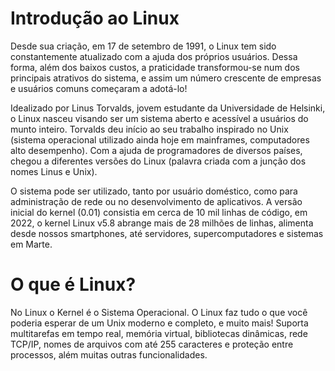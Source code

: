 # Introdução ao Linux

Desde sua criação, em 17 de setembro de 1991, o Linux tem sido constantemente atualizado com a ajuda dos próprios usuários. Dessa forma, além dos baixos custos, a praticidade transformou-se num dos principais atrativos do sistema, e assim um número crescente de empresas e usuários comuns começaram a adotá-lo!

Idealizado por Linus Torvalds, jovem estudante da Universidade de Helsinki, o Linux nasceu visando ser um sistema aberto e acessível a usuários do munto inteiro. Torvalds deu início ao seu trabalho inspirado no Unix (sistema operacional utilizado ainda hoje em mainframes, computadores alto desempenho). Com a ajuda de programadores de diversos países, chegou a diferentes versões do Linux (palavra criada com a junção dos nomes Linus e Unix).

O sistema pode ser utilizado, tanto por usuário doméstico, como para administração de rede ou no desenvolvimento de aplicativos. A versão inicial do kernel (0.01) consistia em cerca de 10 mil linhas de código, em 2022, o kernel Linux v5.8 abrange mais de 28 milhões de linhas, alimenta desde nossos smartphones, até servidores, supercomputadores e sistemas em Marte.

# O que é Linux?

No Linux o Kernel é o Sistema Operacional. O Linux faz tudo o que você poderia esperar de um Unix moderno e completo, e muito mais! Suporta multitarefas em tempo real, memória virtual, bibliotecas dinâmicas, rede TCP/IP, nomes de arquivos com até 255 caracteres e proteção entre processos, além muitas outras funcionalidades.
